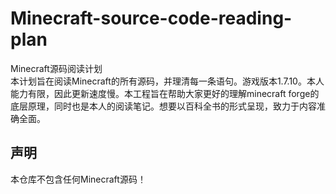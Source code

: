 # Minecraft-source-code-reading-plan
Minecraft源码阅读计划  
本计划旨在阅读Minecraft的所有源码，并理清每一条语句。游戏版本1.7.10。本人能力有限，因此更新速度慢。本工程旨在帮助大家更好的理解minecraft forge的底层原理，同时也是本人的阅读笔记。想要以百科全书的形式呈现，致力于内容准确全面。
## 声明
本仓库不包含任何Minecraft源码！
